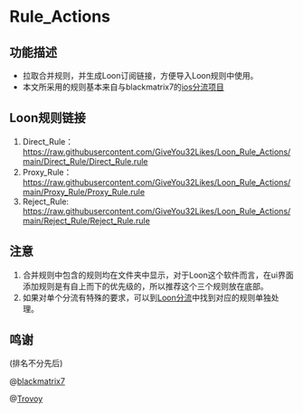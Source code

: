 # Rule_Actions
## 功能描述
* 拉取合并规则，并生成Loon订阅链接，方便导入Loon规则中使用。
* 本文所采用的规则基本来自与blackmatrix7的[ios分流项目](https://github.com/blackmatrix7/ios_rule_script/tree/master/rule/Loon)

## Loon规则链接
1. Direct_Rule：https://raw.githubusercontent.com/GiveYou32Likes/Loon_Rule_Actions/main/Direct_Rule/Direct_Rule.rule
2. Proxy_Rule：https://raw.githubusercontent.com/GiveYou32Likes/Loon_Rule_Actions/main/Proxy_Rule/Proxy_Rule.rule
3. Reject_Rule: https://raw.githubusercontent.com/GiveYou32Likes/Loon_Rule_Actions/main/Reject_Rule/Reject_Rule.rule

## 注意
1. 合并规则中包含的规则均在文件夹中显示，对于Loon这个软件而言，在ui界面添加规则是有自上而下的优先级的，所以推荐这个三个规则放在底部。
2. 如果对单个分流有特殊的要求，可以到[Loon分流](https://github.com/blackmatrix7/ios_rule_script/tree/master/rule/Loon)中找到对应的规则单独处理。

## 鸣谢
(排名不分先后)

@[blackmatrix7](https://github.com/blackmatrix7)

@[Trovoy](https://github.com/Trovoy)
